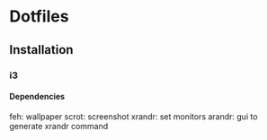 # Dotfiles

## Installation

### i3

#### Dependencies

feh: wallpaper
scrot: screenshot
xrandr: set monitors
arandr: gui to generate xrandr command
